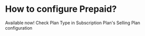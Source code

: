 # How to configure Prepaid?

Available now! Check Plan Type in Subscription Plan's Selling Plan configuration
